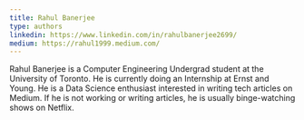 ```yaml
---
title: Rahul Banerjee
type: authors
linkedin: https://www.linkedin.com/in/rahulbanerjee2699/
medium: https://rahul1999.medium.com/
---
```

Rahul Banerjee is a Computer Engineering Undergrad student at the University of Toronto. He is currently doing an Internship at Ernst and Young. He is a Data Science enthusiast interested in writing tech articles on Medium. If he is not working or writing articles, he is usually binge-watching shows on Netflix.